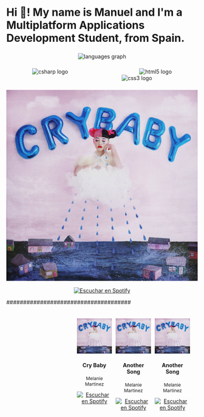 <h1 align="left">Hi 👋! My name is Manuel and I'm a Multiplatform Applications Development Student, from Spain.</h1>

###

<div align="center">
  <img src="https://github-readme-stats.vercel.app/api/top-langs?username=Mrollun-29&locale=es&hide_title=false&layout=compact&card_width=320&langs_count=5&theme=dark&hide_border=true" height="150" alt="languages graph"  />
</div>

###

<div align="center">
  <img src="https://cdn.jsdelivr.net/gh/devicons/devicon/icons/csharp/csharp-original.svg" height="80" alt="csharp logo"  />
  <img width="180" />
  <img src="https://cdn.jsdelivr.net/gh/devicons/devicon/icons/html5/html5-original.svg" height="80" alt="html5 logo"  />
  <img width="180" />
  <img src="https://cdn.jsdelivr.net/gh/devicons/devicon/icons/css3/css3-original.svg" height="80" alt="css3 logo"  />
</div>

###
<!-- CANCIONES SPOTIFY -->
<p align="center">
  <img src="crybaby album.jpg" alt="Cry Baby - Melanie Martinez" width="600">
</p>

<p align="center">
  <a href="https://open.spotify.com/track/2e4jB31WcGsxKL1ByqdZCq">
    <img src="https://img.shields.io/badge/Escuchar%20en%20Spotify-1DB954?style=for-the-badge&logo=spotify&logoColor=white" alt="Escuchar en Spotify">
  </a>
</p>

#####################################

<div style="display: flex; justify-content: flex-end; width: 100%; padding: 20px; box-sizing: border-box;">
  <!-- Canción 1 -->
  <div style="width: 20%; text-align: center; margin-right: 10px;">
    <img src="crybaby album.jpg" alt="Cry Baby - Melanie Martinez" width="100%">
    <h4>Cry Baby</h4>
    <p style="font-size: 12px;">Melanie Martinez</p>
    <a href="https://open.spotify.com/track/2e4jB31WcGsxKL1ByqdZCq">
      <img src="https://img.shields.io/badge/Escuchar%20en%20Spotify-1DB954?style=for-the-badge&logo=spotify&logoColor=white" alt="Escuchar en Spotify">
    </a>
  </div>

  <!-- Canción 2 -->
  <div style="width: 20%; text-align: center; margin-right: 10px;">
    <img src="crybaby album.jpg" alt="Cry Baby - Melanie Martinez" width="100%">
    <h4>Another Song</h4>
    <p style="font-size: 12px;">Melanie Martinez</p>
    <a href="https://open.spotify.com/track/2e4jB31WcGsxKL1ByqdZCq">
      <img src="https://img.shields.io/badge/Escuchar%20en%20Spotify-1DB954?style=for-the-badge&logo=spotify&logoColor=white" alt="Escuchar en Spotify">
    </a>
  </div>

  <!-- Canción 3 -->
  <div style="width: 20%; text-align: center;">
    <img src="crybaby album.jpg" alt="Cry Baby - Melanie Martinez" width="100%">
    <h4>Another Song</h4>
    <p style="font-size: 12px;">Melanie Martinez</p>
    <a href="https://open.spotify.com/track/2e4jB31WcGsxKL1ByqdZCq">
      <img src="https://img.shields.io/badge/Escuchar%20en%20Spotify-1DB954?style=for-the-badge&logo=spotify&logoColor=white" alt="Escuchar en Spotify">
    </a>
  </div>
</div>

<!---
Mrollun-29/Mrollun-29 is a ✨ special ✨ repository because its `README.md` (this file) appears on your GitHub profile.
You can click the Preview link to take a look at your changes.
--->
